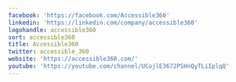```yaml
---
facebook: 'https://facebook.com/Accessible360'
linkedin: 'https://linkedin.com/company/accessible360'
logohandle: accessible360
sort: accessible360
title: Accessible360
twitter: accessible_360
website: 'https://accessible360.com/'
youtube: 'https://youtube.com/channel/UCojlE3672PSHnQyTLiIplqQ'
---
```


